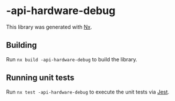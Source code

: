 # -api-hardware-debug

This library was generated with [Nx](https://nx.dev).

## Building

Run `nx build -api-hardware-debug` to build the library.

## Running unit tests

Run `nx test -api-hardware-debug` to execute the unit tests via [Jest](https://jestjs.io).
